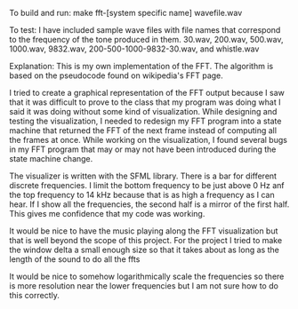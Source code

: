 To build and run:
make
fft-[system specific name] wavefile.wav

To test:
I have included sample wave files with file names that correspond to the frequency of the tone produced in them.
30.wav, 200.wav, 500.wav, 1000.wav, 9832.wav, 200-500-1000-9832-30.wav, and whistle.wav

Explanation:
This is my own implementation of the FFT. The algorithm is based on the pseudocode found on wikipedia's FFT page.

I tried to create a graphical representation of the FFT output because I saw that it was difficult to prove to the class that my program was doing what I said it was doing without some kind of visualization. While designing and testing the visualization, I needed to redesign my FFT program into a state machine that returned the FFT of the next frame instead of computing all the frames at once. While working on the visualization, I found several bugs in my FFT program that may or may not have been introduced during the state machine change.

The visualizer is written with the SFML library. There is a bar for different discrete frequencies. I limit the bottom frequency to be just above 0 Hz anf the top frequency to 14 kHz because that is as high a frequency as I can hear. If I show all the frequencies, the second half is a mirror of the first half. This gives me confidence that my code was working.

It would be nice to have the music playing along the FFT visualization but that is well beyond the scope of this project. For the project I tried to make the window delta a small enough size so that it takes about as long as the length of the sound to do all the ffts

It would be nice to somehow logarithmically scale the frequencies so there is more resolution near the lower frequencies but I am not sure how to do this correctly.
